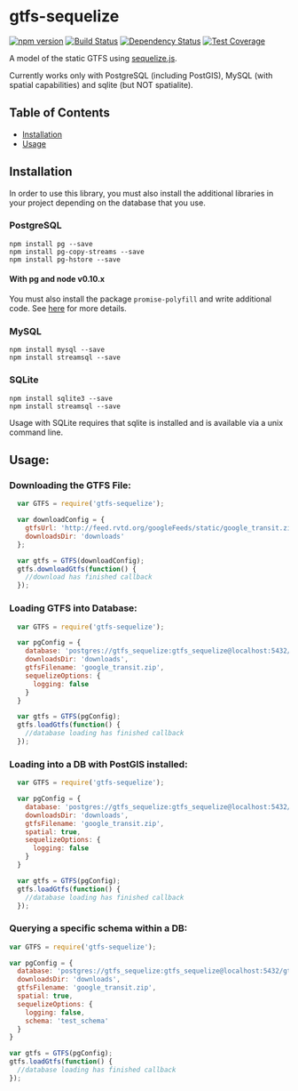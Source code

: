 # gtfs-sequelize

[![npm version](https://badge.fury.io/js/gtfs-sequelize.svg)](http://badge.fury.io/js/gtfs-sequelize) [![Build Status](https://travis-ci.org/evansiroky/gtfs-sequelize.svg?branch=master)](https://travis-ci.org/evansiroky/gtfs-sequelize) [![Dependency Status](https://david-dm.org/evansiroky/gtfs-sequelize.svg)](https://david-dm.org/evansiroky/gtfs-sequelize) [![Test Coverage](https://codeclimate.com/github/evansiroky/gtfs-sequelize/badges/coverage.svg)](https://codeclimate.com/github/evansiroky/gtfs-sequelize/coverage)

A model of the static GTFS using [sequelize.js](http://sequelizejs.com/).

Currently works only with PostgreSQL (including PostGIS), MySQL (with spatial capabilities) and sqlite (but NOT spatialite).

## Table of Contents

* [Installation](#installation)
* [Usage](#usage)

## Installation

In order to use this library, you must also install the additional libraries in your project depending on the database that you use.

### PostgreSQL

    npm install pg --save
    npm install pg-copy-streams --save
    npm install pg-hstore --save

#### With pg and node v0.10.x

You must also install the package `promise-polyfill` and write additional code.  See [here](https://github.com/brianc/node-postgres/issues/1057) for more details.

### MySQL

    npm install mysql --save
    npm install streamsql --save

### SQLite

    npm install sqlite3 --save
    npm install streamsql --save

Usage with SQLite requires that sqlite is installed and is available via a unix command line.

## Usage:

### Downloading the GTFS File:

```js
  var GTFS = require('gtfs-sequelize');

  var downloadConfig = {
    gtfsUrl: 'http://feed.rvtd.org/googleFeeds/static/google_transit.zip',
    downloadsDir: 'downloads'
  };

  var gtfs = GTFS(downloadConfig);
  gtfs.downloadGtfs(function() {
    //download has finished callback
  });
  ```

### Loading GTFS into Database:

```js
  var GTFS = require('gtfs-sequelize');

  var pgConfig = {
    database: 'postgres://gtfs_sequelize:gtfs_sequelize@localhost:5432/gtfs-sequelize-test',
    downloadsDir: 'downloads',
    gtfsFilename: 'google_transit.zip',
    sequelizeOptions: {
      logging: false
    }
  }

  var gtfs = GTFS(pgConfig);
  gtfs.loadGtfs(function() {
    //database loading has finished callback
  });
  ```

### Loading into a DB with PostGIS installed:

```js
  var GTFS = require('gtfs-sequelize');

  var pgConfig = {
    database: 'postgres://gtfs_sequelize:gtfs_sequelize@localhost:5432/gtfs-sequelize-test',
    downloadsDir: 'downloads',
    gtfsFilename: 'google_transit.zip',
    spatial: true,
    sequelizeOptions: {
      logging: false
    }
  }

  var gtfs = GTFS(pgConfig);
  gtfs.loadGtfs(function() {
    //database loading has finished callback
  });
  ```

### Querying a specific schema within a DB:

```js
var GTFS = require('gtfs-sequelize');

var pgConfig = {
  database: 'postgres://gtfs_sequelize:gtfs_sequelize@localhost:5432/gtfs-sequelize-test',
  downloadsDir: 'downloads',
  gtfsFilename: 'google_transit.zip',
  spatial: true,
  sequelizeOptions: {
    logging: false,
    schema: 'test_schema'
  }
}

var gtfs = GTFS(pgConfig);
gtfs.loadGtfs(function() {
  //database loading has finished callback
});
```
